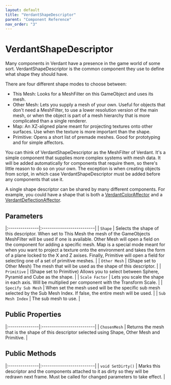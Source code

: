 ```yaml
---
layout: default
title: "VerdantShapeDescriptor"
parent: "Component Reference"
nav_order: "3"
---
```


# VerdantShapeDescriptor

Many components in Verdant have a presence in the game world of some sort. VerdantShapeDescriptor is the common component they use to define what shape they should have.

There are four different shape modes to choose between: 
* This Mesh: Looks for a MeshFilter on this GameObject and uses its mesh.
* Other Mesh: Lets you supply a mesh of your own. Useful for objects that don't need a MeshFilter, to use a lower resolution version of the main mesh, or when the object is part of a mesh hierarchy that is more complicated than a single renderer.
* Map: An XZ-aligned plane meant for projecting textures onto other surfaces. Use when the texture is more important than the shape.
* Primitive: Opens a short list of premade meshes. Good for prototyping and for simple affectors.

You can think of VerdantShapeDescriptor as the MeshFilter of Verdant. It's a simple component that supplies more complex systems with mesh data. It will be added automatically for components that require them, so there's little reason to do so on your own. The exception is when creating objects from script, in which case VerdantShapeDescriptor must be added before any components that use it. 

A single shape descriptor can be shared by many different components. For example, you could have a shape that is both a [VerdantColorAffector](Affectors/VerdantColorAffector.html) and a [VerdantDeflectionAffector](Affectors/VerdantDeflectionAffector.html).

## Parameters

|:---------------|:--------------------------|
| `Shape` | Selects the shape of this descriptor. When set to This Mesh the mesh of the GameObjects MeshFilter will be used if one is available. Other Mesh will open a field on the component for adding a specific mesh. Map is a special mode meant for when you want to project a texture onto the environment and takes the form of a plane locked to the X and Z axises. Finally, Primitive will open a field for selecting one of a set of primitive meshes. |
| `Other Mesh` | (Shape set to Other Mesh) The mesh that will be used as the shape of this descriptor. |
| `Primitive` | (Shape set to Primitive) Allows you to select between Sphere, Pyramid and Cube as the shape.  |
| `Scale Factor` | Lets you scale the shape in each axis. Will be multiplied per component with the Transform Scale. |
| `Specify Sub Mesh` | When set the mesh used will be the specific sub mesh selected by the Sub Mesh Index. If false, the entire mesh will be used. |
| `Sub Mesh Index` | The sub mesh to use. |

## Public Properties

|:---------------|:--------------------------|
| `ChosenMesh` | Returns the mesh that is the shape of this descriptor selected using Shape, Other Mesh and Primitive. |

## Public Methods

|:---------------|:--------------------------|
| `void SetDirty()` | Marks this descriptor and the components attached to it as dirty so they will be redrawn next frame. Must be called for changed parameters to take effect. |

